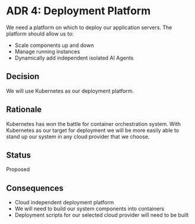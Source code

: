 # ADR 4: Deployment Platform
We need a platform on which to deploy our application servers. The platform should allow us to:

* Scale components up and down
* Manage running instances
* Dynamically add independent isolated AI Agents

## Decision 
We will use Kubernetes as our deployment platform.

## Rationale 
Kubernetes has won the battle for container orchestration system. With Kubernetes as our target for deployment we will be more easily able to stand up our system in any cloud provider that we choose.

## Status
Proposed

## Consequences
* Cloud independent deployment platform
* We will need to build our system components into containers
* Deployment scripts for our selected cloud provider will need to be built

